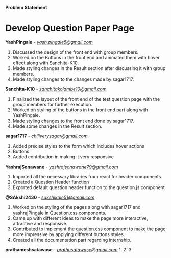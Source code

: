 **Problem Statement**
# Develop Question Paper Page

**YashPingale** - *yash.pingale5@gmail.com*
  1. Discussed the design of the front end with group members.
  2. Worked on the Buttons in the front end and animated them with hover effect along with Sanchita-K10.
  3. Made styling changes in the Result section after discussing it with group members. 
  4. Made styling changes to the changes made by sagar1717.
 
**Sanchita-K10** - *sanchitakolambe10@gmail.com*  
  1. Finalized the layout of the front end of the test question page with the group members for further execution.
  2. Worked on styling of the  buttons in the front end part along with YashPingale.
  3. Made styling changes to the front end done by sagar1717.
  4. Made some changes in the Result section.

**sagar1717** - *chiliverysagar@gmail.com*
  1. Added precise styles to the form which includes hover actions
  2. Buttons 
  3. Added contribution in making it very responsive

**YashrajSonawane** - *yashrajsonawane79@gmail.com*
  1. Imported all the necessary libraries from react for header components
  2. Created a Question Header function
  3. Exported default question header function to the question.js component
  
 **@SAkshi2430** - *sakshikale51@gmail.com*
  1.  Worked on the styling of the pages along with sagar1717 and yashrajPingale in Question.css components.
  2.  Came up with different ideas to make the page more interactive, attractive and responsive.
  3.  Contributed to implement the question.css component to make the page more impressive by applying different buttons styles.
  4.  Created all the documentation part regarding internship.
  
  
**prathameshsatawase** - *prathusatawase@gmail.com*
1.
2.
3.


